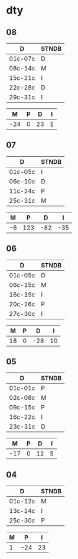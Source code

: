 # dty

## 08

| D       | STNDB  |
| ------- | -- |
| 01c-07c |  D  |
| 08c-14c |  M  |
| 15c-21c |  I  |
| 22c-28c |  D  |
| 29c-31c |  I  |

| **M** | **P**  | **D** | **I** |
| --- | --- | --- | --- |
|  -24 |   0 |  23 |  1 |

## 07

| D       | STNDB  |
| ------- | -- |
| 01c-05c |  I  |
| 06c-10c |  D  |
| 11c-24c |  P  |
| 25c-31c |  M  |

| **M** | **P**  | **D** | **I** |
| --- | --- | --- | --- |
|  -6 | 123 |  -82 | -35 |

## 06

| D       | STNDB  |
| ------- | -- |
| 01c-05c |  D  |
| 06c-15c |  M  |
| 16c-19c |  I  |
| 20c-26c |  P  |
| 27c-30c |  I  |

| **M** | **P**  | **D** | **I** |
| --- | --- | --- | --- |
| 18 |   0 |  -28 |  10 |

## 05

| D       | STNDB |
| ------- | -- |
| 01c-01c |  P  |
| 02c-08c |  M  |
| 09c-15c |  P  |
| 16c-22c |  I  |
| 23c-31c |  D  |

| **M** | **P**  | **D** | **I** |
| --- | --- | --- | --- |
| -17 |   0 |  12 |   5 |

## 04

| D       | STNDB |
| ------- | -- |
| 01c-12c |  M  |
| 13c-24c |  I  |
| 25c-30c |  P  |

| **M**  | **P**  | **I**  |
|  ---  | --- |   ---  |
|  1  |  -24  |  23  |
